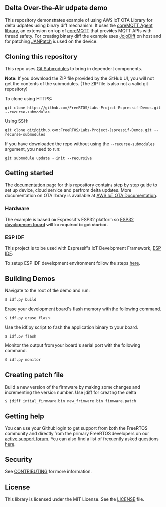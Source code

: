 ## Delta Over-the-Air udpate demo

This repository demonstrates example of using AWS IoT OTA Library for delta udpates using binary diff mechanism. It uses the [coreMQTT Agent library](https://github.com/FreeRTOS/coreMQTT-Agent), an extension on top of [coreMQTT](https://github.com/FreeRTOS/coreMQTT) that provides MQTT APIs with thread safety. For creating binary diff the example uses [JojoDiff](http://jojodiff.sourceforge.net) on host and for patching [JANPatch](https://github.com/janjongboom/janpatch) is used on the device. 

## Cloning this repository
This repo uses [Git Submodules](https://git-scm.com/book/en/v2/Git-Tools-Submodules) to bring in dependent components.

**Note:** If you download the ZIP file provided by the GitHub UI, you will not get the contents of the submodules. (The ZIP file is also not a valid git repository)

To clone using HTTPS:
```
git clone https://github.com/FreeRTOS/Labs-Project-Espressif-Demos.git --recurse-submodules
```
Using SSH:
```
git clone git@github.com:FreeRTOS/Labs-Project-Espressif-Demos.git --recurse-submodules
```

If you have downloaded the repo without using the `--recurse-submodules` argument, you need to run:
```
git submodule update --init --recursive
```
## Getting started
The [documentation page](https://freertos.org/mqtt/delta-ota-demo.html) for this repository contains step by step guide to set up device, cloud service and perfrom delta updates. More documentation on OTA library is available at [AWS IoT OTA Documentation](https://freertos.org/ota/index.html).
### Hardware

The example is based on Espressif's ESP32 platform so [ESP32 development board](https://www.espressif.com/en/products/hardware/development-boards) will be required to get started.
### ESP IDF

This project is to be used with Espressif's IoT Development Framework, [ESP IDF](https://github.com/espressif/esp-idf). 

To setup ESP IDF development environment follow the steps [here](https://docs.espressif.com/projects/esp-idf/en/latest/get-started/index.html).
## Building Demos
 
Navigate to the root of the demo and run:

 `$ idf.py build`

Erase your development board's flash memory with the following command.

 `$ idf.py erase_flash`

 Use the idf.py script to flash the application binary to your board.

`$ idf.py flash`

Monitor the output from your board's serial port with the following command.

`$ idf.py monitor`

## Creating patch file

Build a new version of the firmware by making some changes and incrementing the version number. Use [jdiff](https://sourceforge.net/projects/jojodiff/files/jojodiff/jojodiff07/) for creating the delta 

`$ jdiff intial_firmware.bin new_frimware.bin firmware.patch`
## Getting help
You can use your Github login to get support from both the FreeRTOS community and directly from the primary FreeRTOS developers on our [active support forum](https://forums.freertos.org). You can also find a list of frequently asked questions [here](https://www.freertos.org/FAQ.html).

## Security

See [CONTRIBUTING](CONTRIBUTING.md#security-issue-notifications) for more information.

## License

This library is licensed under the MIT License. See the [LICENSE](LICENSE.md) file.

